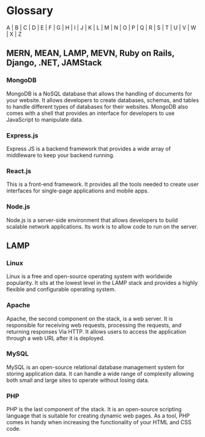 # Glossary

A | B | C | D | E | F | G | H | I | J | K | L | M | N | O | P | Q | R | S | T | U | V | W | X | Z

<!-- https://www.tvb.org/research-measurement-analytics/research/general-glossary/ -->

## MERN, MEAN, LAMP, MEVN, Ruby on Rails, Django, .NET, JAMStack

### MongoDB

MongoDB is a NoSQL database that allows the handling of documents for your website. It allows developers to create databases, schemas, and tables to handle different types of databases for their websites. MongoDB also comes with a shell that provides an interface for developers to use JavaScript to manipulate data.

### Express.js

Express JS is a backend framework that provides a wide array of middleware to keep your backend running.

### React.js

This is a front-end framework. It provides all the tools needed to create user interfaces for single-page applications and mobile apps.

### Node.js

Node.js is a server-side environment that allows developers to build scalable network applications. Its work is to allow code to run on the server.

## LAMP

### Linux

Linux is a free and open-source operating system with worldwide popularity. It sits at the lowest level in the LAMP stack and provides a highly flexible and configurable operating system.

### Apache

Apache, the second component on the stack, is a web server. It is responsible for receiving web requests, processing the requests, and returning responses Via HTTP. It allows users to access the application through a web URL after it is deployed.

### MySQL

MySQL is an open-source relational database management system for storing application data. It can handle a wide range of complexity allowing both small and large sites to operate without losing data.

### PHP

PHP is the last component of the stack. It is an open-source scripting language that is suitable for creating dynamic web pages. As a tool, PHP comes in handy when increasing the functionality of your HTML and CSS code.
